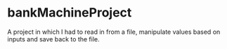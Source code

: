 # bankMachineProject
A project in which I had to read in from a file, manipulate values based on inputs and save back to the file.
